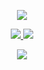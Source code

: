 <p align="center">
<a href="https://github.com/Devarora09876/HNY-SERVER-1"><img src="https://github-readme-stats.vercel.app/api/pin?username=Devarora09876&show_icons=true&theme=dracula&hide_border=true&repo=HNY-SERVER-1"></a>
</p>

<p align="center">
<a href="https://github.com/HNYROBO/HNY--AI"><img src="https://hits.seeyoufarm.com/api/count/incr/badge.svg?url=https%3A%2F%2Fgithub.com%2FHNYROBOWorkflow%2F&count_bg=%232100FF&title_bg=%2300BBFF&icon=github.svg&icon_color=%23000000&title=Views&edge_flat=false" />
<img src="https://img.shields.io/badge/Version-1.0.0-blueviolet?&logo=github&style=plastic" /></a>
</p>

<p align="center">
<a href="https://telegram.me/HNY_xD"><img src="https://img.shields.io/badge/-H N Y-blue.svg?style=for-the-badge&logo=Telegram"></a>
</p>
